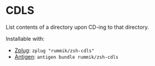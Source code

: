 # CDLS
List contents of a directory upon CD-ing to that directory.

Installable with:
- [Zplug](https://github.com/zplug/zplug): `zplug "rummik/zsh-cdls"`
- [Antigen](https://github.com/zsh-users/antigen): `antigen bundle rummik/zsh-cdls`

